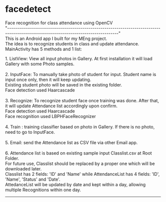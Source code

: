 # facedetect
Face recognition for class attendance using OpenCV\
"--------------------------------------------------------------------------------------------------------------------------------------"\
This is an Android app I built for my MEng project. \
The idea is to recognize students in class and update attendance.\
MainActivity has 5 methods and 1 list:\
    <p>1. ListView: View all input photos in Gallery. At first installation it will load Gallery with some Photo samples.\
    \
    2. InputFace: To manually take photo of student for input. Student name is input once only, then it will keep updating. \
                  Existing student photo will be saved in the existing folder. \
                  Face detection used Haarcascade\
    \
    3. Recognize: To recognize student face once training was done. After that, it will update Attendance list accordingly upon confirm. \
                     Face detection used Haarcascade\
                     Face recognition used LBPHFaceRecognizer\
    \
    4. Train : training classifier based on photo in Gallery. If there is no photo, need to go to InputFace.\
    \
    5. Email: send the Attendance list as CSV file via other Email app. \
    \
    6. Attendance list is based on existing sample input Classlist.csv at Root Folder.\
       For future use, Classlist should be replaced by a proper one which will be downloaded later.\
       Classlist has 2 fields: 'ID' and 'Name' while AttendanceList has 4 fields: 'ID', 'Name', 'Status' and 'Date'.\
       AttedanceList will be updated by date and kept within a day, allowing multiple Recognitions within one day.</p>
              
--------------------------------------------------------------------------------------------------------------------------------------    
